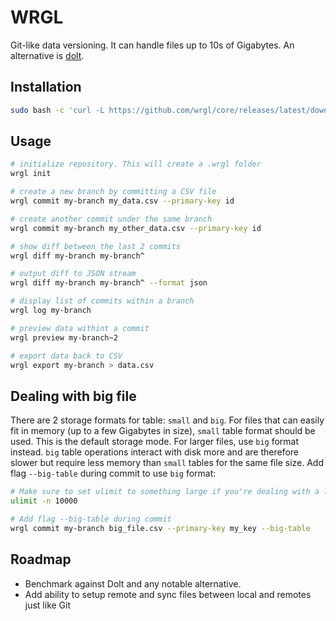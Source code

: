 # WRGL

Git-like data versioning. It can handle files up to 10s of Gigabytes. An alternative is [dolt](https://github.com/dolthub/dolt).

## Installation

```bash
sudo bash -c 'curl -L https://github.com/wrgl/core/releases/latest/download/install.sh | bash'
```

## Usage

```bash
# initialize repository. This will create a .wrgl folder
wrgl init

# create a new branch by committing a CSV file
wrgl commit my-branch my_data.csv --primary-key id

# create another commit under the same branch
wrgl commit my-branch my_other_data.csv --primary-key id

# show diff between the last 2 commits
wrgl diff my-branch my-branch^

# output diff to JSON stream
wrgl diff my-branch my-branch^ --format json

# display list of commits within a branch
wrgl log my-branch

# preview data withint a commit
wrgl preview my-branch~2

# export data back to CSV
wrgl export my-branch > data.csv
```

## Dealing with big file

There are 2 storage formats for table: `small` and `big`. For files that can easily fit in memory (up to a few Gigabytes in size), `small` table format should be used. This is the default storage mode. For larger files, use `big` format instead. `big` table operations interact with disk more and are therefore slower but require less memory than `small` tables for the same file size. Add flag `--big-table` during commit to use `big` format:

```bash
# Make sure to set ulimit to something large if you're dealing with a large file
ulimit -n 10000

# Add flag --big-table during commit
wrgl commit my-branch big_file.csv --primary-key my_key --big-table
```

## Roadmap

- Benchmark against Dolt and any notable alternative.
- Add ability to setup remote and sync files between local and remotes just like Git
